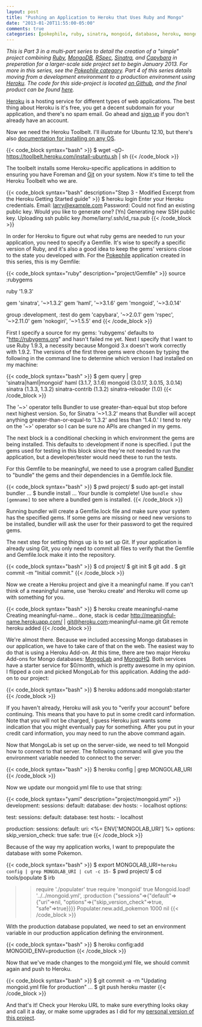 ```yaml
---
layout: post
title: "Pushing an Application to Heroku that Uses Ruby and Mongo"
date: "2013-01-20T11:55:00-05:00"
comments: true
categories: [pokephile, ruby, sinatra, mongoid, database, heroku, mongolab]
---
```


_This is Part 3 in a multi-part series to detail the creation of a "simple" project combining [Ruby][ruby], [MongoDB][mongodb], [RSpec][rspec], [Sinatra][sinatra], and [Capybara][capybara] in preperation for a larger-scale side project set to begin January 2013. For more in this series, see the [Pokephile category][series-tag]. Part 4 of this series details moving from a development environment to a production environment using [Heroku][heroku]. The code for this side-project is located [on Github][pokephile], and the final product can be found [here][app]._

[ruby]: http://www.ruby-lang.org/
[mongodb]: http://www.mongodb.org/
[rspec]: http://rspec.info/
[sinatra]: http://www.sinatrarb.com/
[capybara]: https://github.com/jnicklas/capybara
[nokogiri]: http://nokogiri.org/
[pokephile]: https://github.com/larryprice/Pokephile
[series-tag]: /blog/categories/pokephile
[app]: http://pokephile.herokuapp.com
[heroku]: http://heroku.com/

[Heroku][heroku] is a hosting service for different types of web applications. The best thing about Heroku is it's free, you get a decent subdomain for your application, and there's no spam email. Go ahead and [sign up][heroku-signup] if you don't already have an account.

[heroku-signup]: http://api.heroku.com/signup

Now we need the Heroku Toolbelt. I'll illustrate for Ubuntu 12.10, but there's also [documentation for installing on any OS][installing].

[installing]: https://toolbelt.heroku.com/

{{< code_block syntax="bash" >}}
$ wget -qO- https://toolbelt.heroku.com/install-ubuntu.sh | sh
{{< /code_block >}}

The toolbelt installs some Heroku-specific applications in addition to ensuring you have Foreman and [Git][git] on your system. Now it's time to tell the Heroku Toolbelt who we are.

[git]: http://git-scm.com/

{{< code_block syntax="bash" description="Step 3 - Modified Excerpt from the Heroku Getting Started guide" >}}
$ heroku login
Enter your Heroku credentials.
Email: larry@example.com
Password: 
Could not find an existing public key.
Would you like to generate one? [Yn] 
Generating new SSH public key.
Uploading ssh public key /home/larry/.ssh/id_rsa.pub
{{< /code_block >}}

In order for Heroku to figure out what ruby gems are needed to run your application, you need to specify a Gemfile. It's wise to specify a specific version of Ruby, and it's also a good idea to keep the gems' versions close to the state you developed with. For the [Pokephile][series-tag] application created in this series, this is my Gemfile:

{{< code_block syntax="ruby" description="project/Gemfile" >}}
source :rubygems

ruby '1.9.3'

gem 'sinatra', '~>1.3.2'
gem 'haml', '~>3.1.6'
gem 'mongoid', '~>3.0.14'

group :development, :test do
	gem 'capybara', '~>2.0.1'
	gem 'rspec', '~>2.11.0'
	gem 'nokogiri', '~>1.5.5'
end
{{< /code_block >}}

First I specify a source for my gems: 'rubygems' defaults to "http://rubygems.org" and hasn't failed me yet. Next I specify that I want to use Ruby 1.9.3, a necessity because Mongoid 3.x doesn't work correctly with 1.9.2. The versions of the first three gems were chosen by typing the following in the command line to determine which version I had installed on my machine:

{{< code_block syntax="bash" >}}
$ gem query | grep 'sinatra\|haml\|mongoid'
haml (3.1.7, 3.1.6)
mongoid (3.0.17, 3.0.15, 3.0.14)
sinatra (1.3.3, 1.3.2)
sinatra-contrib (1.3.2)
sinatra-reloader (1.0)
{{< /code_block >}}

The '~>' operator tells Bundler to use greater-than-equal but stop before next highest version. So, for Sinatra '~>1.3.2' means that Bundler will accept anything greater-than-or-equal-to '1.3.2' and less than '1.4.0.' I tend to rely on the '~>' operator so I can be sure no APIs are changed in my gems.

The next block is a conditional checking in which environment the gems are being installed. This defaults to :development if none is specified. I put the gems used for testing in this block since they're not needed to run the application, but a developer/tester would need these to run the tests.

For this Gemfile to be meaningful, we need to use a program called [Bundler][bundler] to "bundle" the gems and their dependencies in a Gemfile.lock file.

[bundler]: http://gembundler.com/

{{< code_block syntax="bash" >}}
$ pwd
project/
$ sudo apt-get install bundler
...
$ bundle install
...
Your bundle is complete! Use `bundle show [gemname]` to see where a bundled gem is installed.
{{< /code_block >}}

Running bundler will create a Gemfile.lock file and make sure your system has the specified gems. If some gems are missing or need new versions to be installed, bundler will ask the user for their password to get the required gems.

The next step for setting things up is to set up Git. If your application is already using Git, you only need to commit all files to verify that the Gemfile and Gemfile.lock make it into the repository.

{{< code_block syntax="bash" >}}
$ cd project/
$ git init
$ git add .
$ git commit -m "Initial commit."
{{< /code_block >}}

Now we create a Heroku project and give it a meaningful name. If you can't think of a meaningful name, use 'heroku create' and Heroku will come up with something for you.

{{< code_block syntax="bash" >}}
$ heroku create meaningful-name
Creating meaningful-name... done, stack is cedar
http://meaningful-name.herokuapp.com/ | git@heroku.com:meaningful-name.git
Git remote heroku added
{{< /code_block >}}

We're almost there. Because we included accessing Mongo databases in our application, we have to take care of that on the web. The easiest way to do that is using a Heroku Add-on. At this time, there are two major Heroku Add-ons for Mongo databases: [MongoLab][mongolab] and [MongoHQ][mongohq]. Both services have a starter service for $0/month, which is pretty awesome in my opinion. I flipped a coin and picked MongoLab for this application. Adding the add-on to our project:

[mongolab]: https://addons.heroku.com/mongolab
[mongohq]: https://addons.heroku.com/mongohq

{{< code_block syntax="bash" >}}
$ heroku addons:add mongolab:starter
{{< /code_block >}}

If you haven't already, Heroku will ask you to "verify your account" before continuing. This means that you have to put in some credit card information. Note that you will not be charged, I guess Heroku just wants some indication that you might eventually pay for something. After you put in your credit card information, you may need to run the above command again.

Now that MongoLab is set up on the server-side, we need to tell Mongoid how to connect to that server. The following command will give you the environment variable needed to connect to the server:

{{< code_block syntax="bash" >}}
$ heroku config | grep MONGOLAB_URI
{{< /code_block >}}

Now we update our mongoid.yml file to use that string:

{{< code_block syntax="yaml" description="project/mongoid.yml" >}}
development:
  sessions:
    default:
      database: dev
      hosts:
        - localhost
  options:

test:
  sessions:
    default:
      database: test
      hosts:
        - localhost

production:
  sessions:
    default:
      uri: <%= ENV['MONGOLAB_URI'] %>
      options:
        skip_version_check: true
        safe: true
{{< /code_block >}}

Because of the way my application works, I want to prepopulate the database with some Pokemon.

{{< code_block syntax="bash" >}}
$ export MONGOLAB_URI=`heroku config | grep MONGOLAB_URI | cut -c 15-`
$ pwd
project/
$ cd tools/populate
$ irb
>> require './populater'
true
>> require 'mongoid'
true
>> Mongoid.load! '../../mongoid.yml', :production
{"sessions"=>{"default"=>{"uri"=>nil, "options"=>{"skip_version_check"=>true, "safe"=>true}}}}
>> Populater.new.add_pokemon 1000
nil
{{< /code_block >}}

With the production database populated, we need to set an environment variable in our production application defining the environment.

{{< code_block syntax="bash" >}}
$ heroku config:add MONGOID_ENV=production
{{< /code_block >}}

Now that we've made changes to the mongoid.yml file, we should commit again and push to Heroku.

{{< code_block syntax="bash" >}}
$ git commit -a -m "Updating mongoid.yml file for production"
...
$ git push heroku master
{{< /code_block >}}

And that's it! Check your Heroku URL to make sure everything looks okay and call it a day, or make some upgrades as I did for my [personal version of this project][app].
